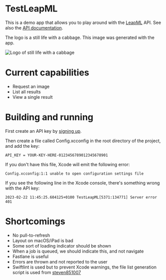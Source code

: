 # TestLeapML

This is a demo app that allows you to play around with the [LeapML](https://www.leapml.dev/)
API. See also the [API documentation](https://docs.leapml.dev/).

The logo is a still life with a cabbage. This image was generated with the app.

![Logo of still life with a cabbage](!logo_still_life_with_a_cabbage.png)

# Current capabilities

* Request an image
* List all results
* View a single result

# Building and running

First create an API key by [signing up](https://www.leapml.dev/signup). 

Then create a file called Config.xcconfig in the root directory of the project, and add the key:

    API_KEY = YOUR-KEY-HERE-0123456789012345678901

If you don't have this file, Xcode will emit the following error:

    Config.xcconfig:1:1 unable to open configuration settings file

If you see the following line in the Xcode console, there's something wrong with the API key:

    2023-02-22 11:45:25.604125+0100 TestLeapML[5371:134771] Server error 401

# Shortcomings

* No pull-to-refresh
* Layout on macOS/iPad is bad
* Some sort of loading indicator should be shown
* When a job is queued, we should indicate this, and not navigate
* Fastlane is useful
* Errors are thrown and not reported to the user
* Swiftlint is used but to prevent Xcode warnings, the file list generation script is used from
  [steven851007](https://github.com/steven851007/SwiftLint_build_phase_example#project-setup)

